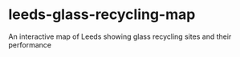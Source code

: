 # leeds-glass-recycling-map
An interactive map of Leeds showing glass recycling sites and their performance
